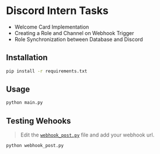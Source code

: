 # Discord Intern Tasks
- Welcome Card Implementation
- Creating a Role and Channel on Webhook Trigger
- Role Synchronization between Database and Discord

## Installation
```bash
pip install -r requirements.txt
```

## Usage
```bash
python main.py
```

## Testing Wehooks
> Edit the [`webhook_post.py`](./webhook_post.py) file and add your webhook url.
```bash
python webhook_post.py
```